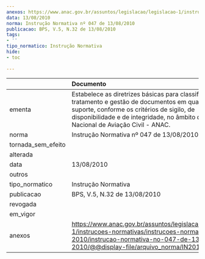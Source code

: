 ```yaml
---
anexos: https://www.anac.gov.br/assuntos/legislacao/legislacao-1/instrucoes-normativas/instrucoes-normativas-2010/instrucao-normativa-no-047-de-13-08-2010/@@display-file/arquivo_norma/IN2010-0047.pdf
data: 13/08/2010
norma: Instrução Normativa nº 047 de 13/08/2010
publicacao: BPS, V.5, N.32 de 13/08/2010
tags:
- ''
tipo_normatico: Instrução Normativa
hide: 
- toc 
 
---
```


|                    | Documento                                                                                                                                                                                                                                |
|:-------------------|:-----------------------------------------------------------------------------------------------------------------------------------------------------------------------------------------------------------------------------------------|
| ementa             | Estabelece as diretrizes básicas para classificação, tratamento e gestão de documentos em qualquer suporte, conforme os critérios de sigilo, de disponibilidade e de integridade, no âmbito da Agência Nacional de Aviação Civil - ANAC. |
| norma              | Instrução Normativa nº 047 de 13/08/2010                                                                                                                                                                                                 |
| tornada_sem_efeito |                                                                                                                                                                                                                                          |
| alterada           |                                                                                                                                                                                                                                          |
| data               | 13/08/2010                                                                                                                                                                                                                               |
| outros             |                                                                                                                                                                                                                                          |
| tipo_normatico     | Instrução Normativa                                                                                                                                                                                                                      |
| publicacao         | BPS, V.5, N.32 de 13/08/2010                                                                                                                                                                                                             |
| revogada           |                                                                                                                                                                                                                                          |
| em_vigor           |                                                                                                                                                                                                                                          |
| anexos             | https://www.anac.gov.br/assuntos/legislacao/legislacao-1/instrucoes-normativas/instrucoes-normativas-2010/instrucao-normativa-no-047-de-13-08-2010/@@display-file/arquivo_norma/IN2010-0047.pdf                                          |